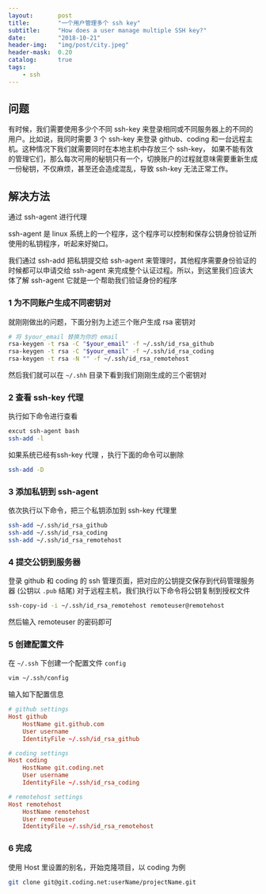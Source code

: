 ```yaml
---
layout:       post
title:        "一个用户管理多个 ssh key"
subtitle:     "How does a user manage multiple SSH key?"
date:         "2018-10-21"
header-img:   "img/post/city.jpeg"
header-mask:  0.20
catalog:      true
tags:
    - ssh
---
```


## 问题
有时候，我们需要使用多少个不同 ssh-key 来登录相同或不同服务器上的不同的用户。比如说，我同时需要 3 个 ssh-key 来登录 github、coding 和一台远程主机。这种情况下我们就需要同时在本地主机中存放三个 ssh-key， 如果不能有效的管理它们，那么每次可用的秘钥只有一个，切换账户的过程就意味需要重新生成一份秘钥，不仅麻烦，甚至还会造成混乱，导致 ssh-key 无法正常工作。

## 解决方法
通过 ssh-agent 进行代理

ssh-agent 是 linux 系统上的一个程序，这个程序可以控制和保存公钥身份验证所使用的私钥程序，听起来好拗口。

我们通过 ssh-add 把私钥提交给 ssh-agent 来管理时，其他程序需要身份验证的时候都可以申请交给 ssh-agent 来完成整个认证过程。所以，到这里我们应该大体了解 ssh-agent 它就是一个帮助我们验证身份的程序

### 1 为不同账户生成不同密钥对
就刚刚做出的问题，下面分别为上述三个账户生成 rsa 密钥对
```sh
# 将 $your_email 替换为你的 email
rsa-keygen -t rsa -C "$your_email" -f ~/.ssh/id_rsa_github
rsa-keygen -t rsa -C "$your_email" -f ~/.ssh/id_rsa_coding
rsa-keygen -t rsa -N "" -f ~/.ssh/id_rsa_remotehost
```

然后我们就可以在 `~/.shh` 目录下看到我们刚刚生成的三个密钥对

### 2 查看 ssh-key 代理
执行如下命令进行查看
```sh
excut ssh-agent bash
ssh-add -l
```
如果系统已经有ssh-key 代理 ，执行下面的命令可以删除
```sh
ssh-add -D
```
### 3 添加私钥到 ssh-agent
依次执行以下命令，把三个私钥添加到 ssh-key 代理里
```sh
ssh-add ~/.ssh/id_rsa_github
ssh-add ~/.ssh/id_rsa_coding
ssh-add ~/.ssh/id_rsa_remotehost
```
### 4 提交公钥到服务器
登录 github 和 coding 的 ssh 管理页面，把对应的公钥提交保存到代码管理服务器 (公钥以 `.pub` 结尾)
对于远程主机，我们执行以下命令将公钥复制到授权文件
```sh
ssh-copy-id -i ~/.ssh/id_rsa_remotehost remoteuser@remotehost
```
然后输入 remoteuser 的密码即可

### 5 创建配置文件
在 `~/.ssh` 下创建一个配置文件 `config`
```sh
vim ~/.ssh/config
```
输入如下配置信息
```conf
# github settings
Host github
    HostName git.github.com
    User username
    IdentityFile ~/.ssh/id_rsa_github

# coding settings
Host coding
    HostName git.coding.net
    User username
    IdentityFile ~/.ssh/id_rsa_coding

# remotehost settings
Host remotehost
    HostName remotehost
    User remoteuser
    IdentityFile ~/.ssh/id_rsa_remotehost
```
### 6 完成
使用 Host 里设置的别名，开始克隆项目，以 coding 为例
```sh
git clone git@git.coding.net:userName/projectName.git
```